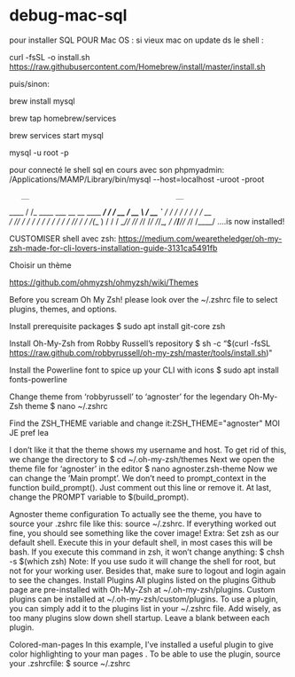 # debug-mac-sql



pour installer SQL POUR Mac OS :
si  vieux mac on update ds le shell :


curl -fsSL -o install.sh https://raw.githubusercontent.com/Homebrew/install/master/install.sh

puis/sinon:

brew install mysql  

brew tap homebrew/services

brew services start mysql

mysql -u root -p


pour connecté le shell sql en cours avec son phpmyadmin:
/Applications/MAMP/Library/bin/mysql --host=localhost -uroot -proot




       __                                     __
  ____  / /_     ____ ___  __  __   ____  _____/ /_
 / __ \/ __ \   / __ `__ \/ / / /  /_  / / ___/ __ \
/ /_/ / / / /  / / / / / / /_/ /    / /_(__  ) / / /
\____/_/ /_/  /_/ /_/ /_/\__, /    /___/____/_/ /_/
                        /____/                       ....is now installed!



CUSTOMISER shell avec zsh:                  https://medium.com/wearetheledger/oh-my-zsh-made-for-cli-lovers-installation-guide-3131ca5491fb

                        
                        
Choisir un thème

https://github.com/ohmyzsh/ohmyzsh/wiki/Themes


Before you scream Oh My Zsh! please look over the ~/.zshrc file to select plugins, themes, and options.

Install prerequisite packages
$ sudo apt install git-core zsh

Install Oh-My-Zsh from Robby Russell’s repository
$ sh -c “$(curl -fsSL https://raw.github.com/robbyrussell/oh-my-zsh/master/tools/install.sh)"

Install the Powerline font to spice up your CLI with icons
$ sudo apt install fonts-powerline

Change theme from ‘robbyrussell’ to ‘agnoster’ for the legendary Oh-My-Zsh theme
$ nano ~/.zshrc

Find the ZSH_THEME variable and change it:ZSH_THEME="agnoster"   MOI JE pref lea

I don’t like it that the theme shows my username and host. To get rid of this, we change the directory to
$ cd ~/.oh-my-zsh/themes
Next we open the theme file for ‘agnoster’ in the editor
$ nano agnoster.zsh-theme
Now we can change the ‘Main prompt’. We don’t need to prompt_context in the function build_prompt(). Just comment out this line or remove it. At last, change the PROMPT variable to $(build_prompt).

Agnoster theme configuration
To actually see the theme, you have to source your .zshrc file like this: source ~/.zshrc. If everything worked out fine, you should see something like the cover image!
Extra: Set zsh as our default shell. Execute this in your default shell, in most cases this will be bash. If you execute this command in zsh, it won’t change anything:
$ chsh -s $(which zsh)
Note: If you use sudo it will change the shell for root, but not for your working user. Besides that, make sure to logout and login again to see the changes.
Install Plugins
All plugins listed on the plugins Github page are pre-installed with Oh-My-Zsh at ~/.oh-my-zsh/plugins. Custom plugins can be installed at ~/.oh-my-zsh/custom/plugins. To use a plugin, you can simply add it to the plugins list in your ~/.zshrc file. Add wisely, as too many plugins slow down shell startup. Leave a blank between each plugin.

Colored-man-pages
In this example, I’ve installed a useful plugin to give color highlighting to your man pages . To be able to use the plugin, source your .zshrcfile:
$ source ~/.zshrc




